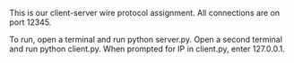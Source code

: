 This is our client-server wire protocol assignment.
All connections are on port 12345.

To run, open a terminal and run python server.py.
Open a second terminal and run python client.py.
When prompted for IP in client.py, enter 127.0.0.1.
